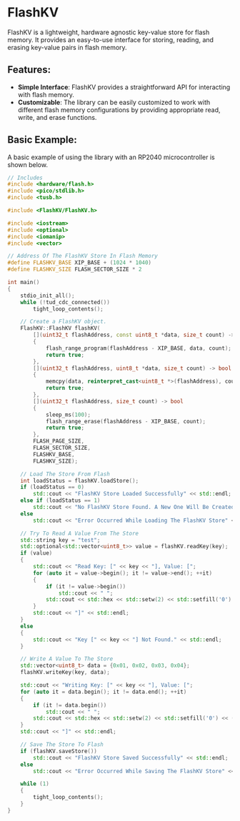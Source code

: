 # FlashKV

FlashKV is a lightweight, hardware agnostic key-value store for flash memory. It provides an easy-to-use interface for storing, reading, and erasing key-value pairs in flash memory.

## Features:

- **Simple Interface**: FlashKV provides a straightforward API for interacting with flash memory.
- **Customizable**: The library can be easily customized to work with different flash memory configurations by providing appropriate read, write, and erase functions.

## Basic Example:

A basic example of using the library with an RP2040 microcontroller is shown below.

```cpp
// Includes
#include <hardware/flash.h>
#include <pico/stdlib.h>
#include <tusb.h>

#include <FlashKV/FlashKV.h>

#include <iostream>
#include <optional>
#include <iomanip>
#include <vector>

// Address Of The FlashKV Store In Flash Memory
#define FLASHKV_BASE XIP_BASE + (1024 * 1040)
#define FLASHKV_SIZE FLASH_SECTOR_SIZE * 2

int main()
{
    stdio_init_all();
    while (!tud_cdc_connected())
        tight_loop_contents();

    // Create a FlashKV object.
    FlashKV::FlashKV flashKV(
        [](uint32_t flashAddress, const uint8_t *data, size_t count) -> bool
        {
            flash_range_program(flashAddress - XIP_BASE, data, count);
            return true;
        },
        [](uint32_t flashAddress, uint8_t *data, size_t count) -> bool
        {
            memcpy(data, reinterpret_cast<uint8_t *>(flashAddress), count);
            return true;
        },
        [](uint32_t flashAddress, size_t count) -> bool
        {
            sleep_ms(100);
            flash_range_erase(flashAddress - XIP_BASE, count);
            return true;
        },
        FLASH_PAGE_SIZE,
        FLASH_SECTOR_SIZE,
        FLASHKV_BASE,
        FLASHKV_SIZE);

    // Load The Store From Flash
    int loadStatus = flashKV.loadStore();
    if (loadStatus == 0)
        std::cout << "FlashKV Store Loaded Successfully" << std::endl;
    else if (loadStatus == 1)
        std::cout << "No FlashKV Store Found. A New One Will Be Created Upon Saving" << std::endl;
    else
        std::cout << "Error Occurred While Loading The FlashKV Store" << std::endl;

    // Try To Read A Value From The Store
    std::string key = "test";
    std::optional<std::vector<uint8_t>> value = flashKV.readKey(key);
    if (value)
    {
        std::cout << "Read Key: [" << key << "], Value: [";
        for (auto it = value->begin(); it != value->end(); ++it)
        {
            if (it != value->begin())
                std::cout << " ";
            std::cout << std::hex << std::setw(2) << std::setfill('0') << (int)*it;
        }
        std::cout << "]" << std::endl;
    }
    else
    {
        std::cout << "Key [" << key << "] Not Found." << std::endl;
    }

    // Write A Value To The Store
    std::vector<uint8_t> data = {0x01, 0x02, 0x03, 0x04};
    flashKV.writeKey(key, data);

    std::cout << "Writing Key: [" << key << "], Value: [";
    for (auto it = data.begin(); it != data.end(); ++it)
    {
        if (it != data.begin())
            std::cout << " ";
        std::cout << std::hex << std::setw(2) << std::setfill('0') << (int)*it;
    }
    std::cout << "]" << std::endl;

    // Save The Store To Flash
    if (flashKV.saveStore())
        std::cout << "FlashKV Store Saved Successfully" << std::endl;
    else
        std::cout << "Error Occurred While Saving The FlashKV Store" << std::endl;

    while (1)
    {
        tight_loop_contents();
    }
}
```

